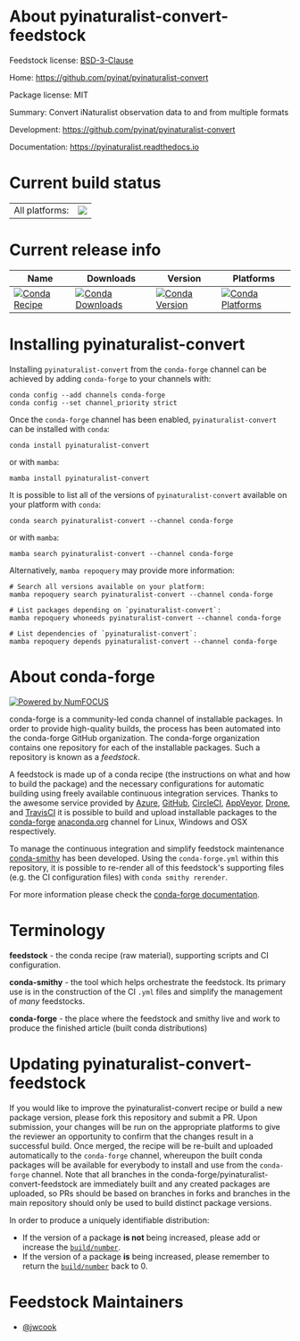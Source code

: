 About pyinaturalist-convert-feedstock
=====================================

Feedstock license: [BSD-3-Clause](https://github.com/conda-forge/pyinaturalist-convert-feedstock/blob/main/LICENSE.txt)

Home: https://github.com/pyinat/pyinaturalist-convert

Package license: MIT

Summary: Convert iNaturalist observation data to and from multiple formats

Development: https://github.com/pyinat/pyinaturalist-convert

Documentation: https://pyinaturalist.readthedocs.io

Current build status
====================


<table><tr><td>All platforms:</td>
    <td>
      <a href="https://dev.azure.com/conda-forge/feedstock-builds/_build/latest?definitionId=13900&branchName=main">
        <img src="https://dev.azure.com/conda-forge/feedstock-builds/_apis/build/status/pyinaturalist-convert-feedstock?branchName=main">
      </a>
    </td>
  </tr>
</table>

Current release info
====================

| Name | Downloads | Version | Platforms |
| --- | --- | --- | --- |
| [![Conda Recipe](https://img.shields.io/badge/recipe-pyinaturalist--convert-green.svg)](https://anaconda.org/conda-forge/pyinaturalist-convert) | [![Conda Downloads](https://img.shields.io/conda/dn/conda-forge/pyinaturalist-convert.svg)](https://anaconda.org/conda-forge/pyinaturalist-convert) | [![Conda Version](https://img.shields.io/conda/vn/conda-forge/pyinaturalist-convert.svg)](https://anaconda.org/conda-forge/pyinaturalist-convert) | [![Conda Platforms](https://img.shields.io/conda/pn/conda-forge/pyinaturalist-convert.svg)](https://anaconda.org/conda-forge/pyinaturalist-convert) |

Installing pyinaturalist-convert
================================

Installing `pyinaturalist-convert` from the `conda-forge` channel can be achieved by adding `conda-forge` to your channels with:

```
conda config --add channels conda-forge
conda config --set channel_priority strict
```

Once the `conda-forge` channel has been enabled, `pyinaturalist-convert` can be installed with `conda`:

```
conda install pyinaturalist-convert
```

or with `mamba`:

```
mamba install pyinaturalist-convert
```

It is possible to list all of the versions of `pyinaturalist-convert` available on your platform with `conda`:

```
conda search pyinaturalist-convert --channel conda-forge
```

or with `mamba`:

```
mamba search pyinaturalist-convert --channel conda-forge
```

Alternatively, `mamba repoquery` may provide more information:

```
# Search all versions available on your platform:
mamba repoquery search pyinaturalist-convert --channel conda-forge

# List packages depending on `pyinaturalist-convert`:
mamba repoquery whoneeds pyinaturalist-convert --channel conda-forge

# List dependencies of `pyinaturalist-convert`:
mamba repoquery depends pyinaturalist-convert --channel conda-forge
```


About conda-forge
=================

[![Powered by
NumFOCUS](https://img.shields.io/badge/powered%20by-NumFOCUS-orange.svg?style=flat&colorA=E1523D&colorB=007D8A)](https://numfocus.org)

conda-forge is a community-led conda channel of installable packages.
In order to provide high-quality builds, the process has been automated into the
conda-forge GitHub organization. The conda-forge organization contains one repository
for each of the installable packages. Such a repository is known as a *feedstock*.

A feedstock is made up of a conda recipe (the instructions on what and how to build
the package) and the necessary configurations for automatic building using freely
available continuous integration services. Thanks to the awesome service provided by
[Azure](https://azure.microsoft.com/en-us/services/devops/), [GitHub](https://github.com/),
[CircleCI](https://circleci.com/), [AppVeyor](https://www.appveyor.com/),
[Drone](https://cloud.drone.io/welcome), and [TravisCI](https://travis-ci.com/)
it is possible to build and upload installable packages to the
[conda-forge](https://anaconda.org/conda-forge) [anaconda.org](https://anaconda.org/)
channel for Linux, Windows and OSX respectively.

To manage the continuous integration and simplify feedstock maintenance
[conda-smithy](https://github.com/conda-forge/conda-smithy) has been developed.
Using the ``conda-forge.yml`` within this repository, it is possible to re-render all of
this feedstock's supporting files (e.g. the CI configuration files) with ``conda smithy rerender``.

For more information please check the [conda-forge documentation](https://conda-forge.org/docs/).

Terminology
===========

**feedstock** - the conda recipe (raw material), supporting scripts and CI configuration.

**conda-smithy** - the tool which helps orchestrate the feedstock.
                   Its primary use is in the construction of the CI ``.yml`` files
                   and simplify the management of *many* feedstocks.

**conda-forge** - the place where the feedstock and smithy live and work to
                  produce the finished article (built conda distributions)


Updating pyinaturalist-convert-feedstock
========================================

If you would like to improve the pyinaturalist-convert recipe or build a new
package version, please fork this repository and submit a PR. Upon submission,
your changes will be run on the appropriate platforms to give the reviewer an
opportunity to confirm that the changes result in a successful build. Once
merged, the recipe will be re-built and uploaded automatically to the
`conda-forge` channel, whereupon the built conda packages will be available for
everybody to install and use from the `conda-forge` channel.
Note that all branches in the conda-forge/pyinaturalist-convert-feedstock are
immediately built and any created packages are uploaded, so PRs should be based
on branches in forks and branches in the main repository should only be used to
build distinct package versions.

In order to produce a uniquely identifiable distribution:
 * If the version of a package **is not** being increased, please add or increase
   the [``build/number``](https://docs.conda.io/projects/conda-build/en/latest/resources/define-metadata.html#build-number-and-string).
 * If the version of a package **is** being increased, please remember to return
   the [``build/number``](https://docs.conda.io/projects/conda-build/en/latest/resources/define-metadata.html#build-number-and-string)
   back to 0.

Feedstock Maintainers
=====================

* [@jwcook](https://github.com/jwcook/)


